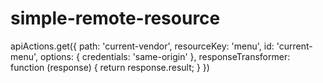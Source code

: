 # simple-remote-resource

apiActions.get({
      path: 'current-vendor',
      resourceKey: 'menu',
      id: 'current-menu',
      options: {
        credentials: 'same-origin'
      },
      responseTransformer: function (response) {
        return response.result;
      }
    })
